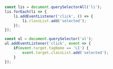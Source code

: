 <!-- Bad case -->
```javascript
const lis = document.querySelectorAll('li');
lis.forEach(li => {
    li.addEventListener('click', () => {
        li.classList.add('selected');
    });
});
```

<!-- Good case -->
<!-- 부모에 한꺼번에 event를 등록하는 것이 좋다 -->
```javascript
const ul = document.querySelector('ul');
ul.addEventListener('click', event => {
    if(event.target.tagName == 'LI') {
        event.target.classList.add('selected');
    }
});
```